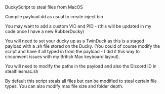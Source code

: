 DuckyScript to steal files from MacOS

Compile payload.dd as usual to create inject.bin

You may want to add a custom VID and PID - (this will be updated in my code once I have a new RubberDucky)

You will need to set your ducky up as a TwinDuck as this is a staged payload with a .sh file stored on the Ducky. (You could of course modify the script and have it all typed in from the payload - I did it this way to circumvent issues with my British Mac keyboard layout).

You will need to modify the paths in the payload and also the Discord ID in stealfilesmac.sh

By default this script steals all files but can be modified to steal certain file types.  You can also modify max file size and folder depth.
